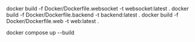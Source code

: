 docker build -f Docker/Dockerfile.websocket -t websocket:latest .
docker build -f Docker/Dockerfile.backend -t backend:latest .
docker build -f Docker/Dockerfile.web -t web:latest .

docker compose up --build 